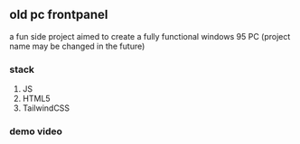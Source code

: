 ## old pc frontpanel

a fun side project aimed to create a fully functional windows 95 PC (project name may be changed in the future)

### stack
1. JS
2. HTML5
3. TailwindCSS

### demo video